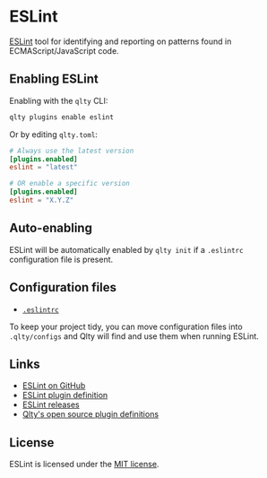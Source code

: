 # ESLint

[ESLint](https://github.com/eslint/eslint) tool for identifying and reporting on patterns found in ECMAScript/JavaScript code.

## Enabling ESLint

Enabling with the `qlty` CLI:

```bash
qlty plugins enable eslint
```

Or by editing `qlty.toml`:

```toml
# Always use the latest version
[plugins.enabled]
eslint = "latest"

# OR enable a specific version
[plugins.enabled]
eslint = "X.Y.Z"
```

## Auto-enabling

ESLint will be automatically enabled by `qlty init` if a `.eslintrc` configuration file is present.

## Configuration files

- [`.eslintrc`](https://eslint.org/docs/latest/use/configure/configuration-files)

To keep your project tidy, you can move configuration files into `.qlty/configs` and Qlty will find and use them when running ESLint.

## Links

- [ESLint on GitHub](https://github.com/eslint/eslint)
- [ESLint plugin definition](https://github.com/qltysh/qlty/tree/main/plugins/linters/eslint)
- [ESLint releases](https://github.com/eslint/eslint/releases)
- [Qlty's open source plugin definitions](https://github.com/qltysh/qlty/tree/main/plugins/linters)

## License

ESLint is licensed under the [MIT license](https://github.com/eslint/eslint/blob/main/LICENSE).
